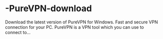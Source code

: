 # -PureVPN-download
Download the latest version of PureVPN for Windows. Fast and secure VPN connection for your PC. PureVPN is a VPN tool which you can use to connect to...
